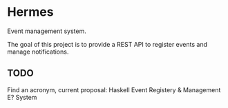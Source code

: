# Hermes

Event management system.

The goal of this project is to provide a REST API to register events and manage notifications.

## TODO

Find an acronym, current proposal: Haskell Event Registery & Management E? System
